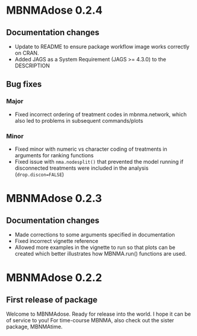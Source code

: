 # MBNMAdose 0.2.4

## Documentation changes

- Update to README to ensure package workflow image works correctly on CRAN.
- Added JAGS as a System Requirement (JAGS >= 4.3.0) to the DESCRIPTION

## Bug fixes

### Major
- Fixed incorrect ordering of treatment codes in mbnma.network, which also led to problems in subsequent commands/plots

### Minor
- Fixed minor with numeric vs character coding of treatments in arguments for ranking functions
- Fixed issue with `nma.nodesplit()` that prevented the model running if disconnected treatments were included in the analysis (`drop.discon=FALSE`)


# MBNMAdose 0.2.3

## Documentation changes

- Made corrections to some arguments specified in documentation
- Fixed incorrect vignette reference
- Allowed more examples in the vignette to run so that plots can be created which better illustrates how MBNMA.run() functions are used.


# MBNMAdose 0.2.2

## First release of package

Welcome to MBNMAdose. Ready for release into the world. I hope it can be of service to you! For time-course MBNMA, also check out the sister package, MBNMAtime.

